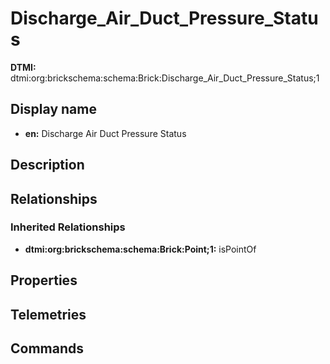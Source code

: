 # Discharge_Air_Duct_Pressure_Status
**DTMI:** dtmi:org:brickschema:schema:Brick:Discharge_Air_Duct_Pressure_Status;1
## Display name
- **en:** Discharge Air Duct Pressure Status
## Description
## Relationships
### Inherited Relationships
* **dtmi:org:brickschema:schema:Brick:Point;1:** isPointOf
## Properties
## Telemetries
## Commands
